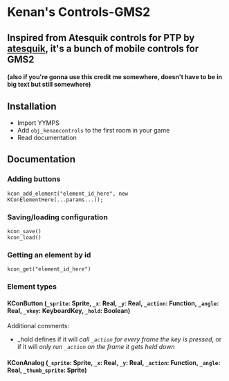 # Kenan's Controls-GMS2
## Inspired from Atesquik controls for PTP by [atesquik](https://github.com/atesquik), it's a bunch of mobile controls for GMS2
#### (also if you're gonna use this credit me somewhere, doesn't have to be in big text but still somewhere)

## Installation
 - Import YYMPS
 - Add `obj_kenancontrols` to the first room in your game
 - Read documentation

## Documentation
### Adding buttons
```gml
kcon_add_element("element_id_here", new KConElementHere(...params...));
```
### Saving/loading configuration
```gml
kcon_save()
kcon_load()
```
### Getting an element by id
```gml
kcon_get("element_id_here")
```
### Element types
#### KConButton (`_sprite`: Sprite, `_x`: Real, `_y`: Real, `_action`: Function<self>, `_angle`: Real, `_vkey`: KeyboardKey, `_hold`: Boolean)
Additional comments:
 - _hold defines if it will *call `_action` for every frame the key is pressed*, or if it will *only run `_action` on the frame it gets held down*
#### KConAnalog (`_sprite`: Sprite, `_x`: Real, `_y`: Real, `_action`: Function<self>, `_angle`: Real, `_thumb_sprite`: Sprite)